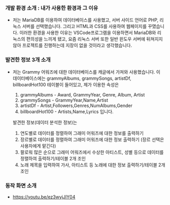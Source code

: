  ### 개발 환경 소개 : 내가 사용한 환경과 그 이유
 - 저는 MariaDB를 이용하여 데이터베이스를 사용했고, 서버 사이드 언어로 PHP, 리눅스 서버를 선택했습니다.
    그리고 HTML과 CSS를 사용하여 웹페이지를 꾸몄습니다.
    이러한 환경을 사용한 이유는 VSCode프로그램을 이용하면서 MariaDB와 리눅스의 편의성을 느끼게 됐고, 요즘 리눅스 서버 또한 일반 윈도우 서버에 뒤쳐지지 않아 프로젝트를 진행하는데 지장이 없을 것이라고 생각했습니다.


### 발견한 정보 3개 소개
- 저는 Grammy 어워즈에 대한 데이터베이스를 캐글에서 가져와 사용했습니다.
    이 데이터베이스에는 grammyAlbums, grammySongs, artistDf, billboardHot100 테이블이 들어있고, 제가 이용한 속성은 
    1. grammyAlbums - Award, GrammyYear, Genre, Album, Artist
    2. grammySongs - GrammyYear,Name,Artist
    3. artistDf - Artist,Followers,Genres,NumAlbums,Gender
    4. billboardHot100 - Artists,Name,Lyrics
    입니다.

    발견한 정보(데이터 분석한 정보)는
    1. 연도별로 데이터를 정렬하여 그래미 어워즈에 대한 정보를 출력하기
    2. 장르별로 데이터를 정렬하여 그래미 어워즈에 대한 정보 출력하기 (장르 선택은 사용자에게 맡긴다)
    3. 팔로워 많은 순으로 그래미 어워즈에서 수상한 아티스트, 성별 등으로 데이터를 정렬하여 출력하기/테이블 2개 조인
    4. 노래 제목을 입력하여 가사, 아티스트 등 노래에 대한 정보 출력하기/테이블 2개 조인

### 동작 화면 소개
-  https://youtu.be/ez3wyjJIY04